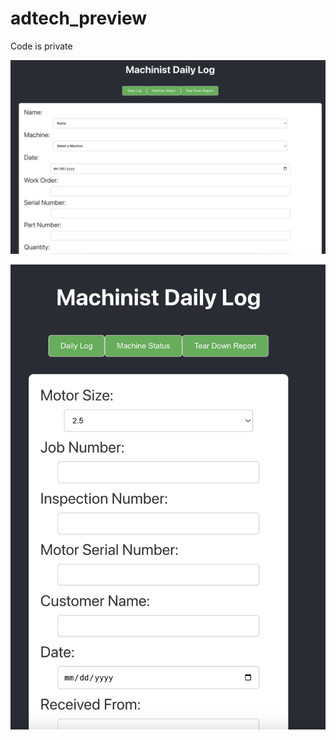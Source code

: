 # adtech_preview
Code is private

![Example 1](images/adtech1.png)

![Example 2](images/adtech2.png)